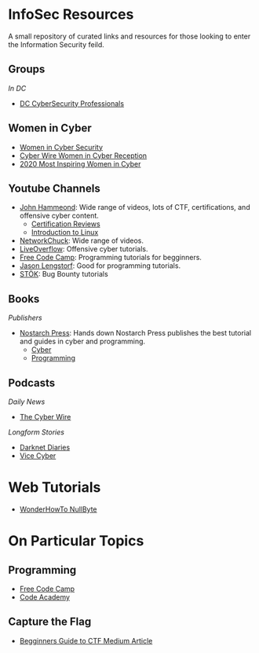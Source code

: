 # InfoSec Resources 
A small repository of curated links and resources for those looking to enter the Information Security feild.

## Groups 

*In DC*
+ [DC CyberSecurity Professionals](https://www.meetup.com/DCCyberWarriors/)


## Women in Cyber
+ [Women in Cyber Security](https://www.wicys.org/about-wicys)
+ [Cyber Wire Women in Cyber Reception](https://thecyberwire.com/events/s/6th-annual-women-in-cyber-security-reception.html)
+ [2020 Most Inspiring Women in Cyber](https://www.itsecurityguru.org/women-in-cyber/?utm_content=144091229&utm_medium=social&utm_source=twitter&hss_channel=tw-531470180)

## Youtube Channels 

+ [John Hammeond](https://www.youtube.com/c/JohnHammond010): Wide range of videos, lots of CTF, certifications, and offensive cyber content.
  + [Certification Reviews](https://www.youtube.com/playlist?list=PL1H1sBF1VAKXeE1qTZUkN9K-P0a4kQhf0)
  + [Introduction to Linux](https://www.youtube.com/watch?v=u9BRyNW7mo8&list=PL1H1sBF1VAKXoO8bc-JL36pHm9NER1vua)
+ [NetworkChuck](https://www.youtube.com/networkchuck): Wide range of videos.
+ [LiveOverflow](https://www.youtube.com/c/LiveOverflowCTF): Offensive cyber tutorials.
+ [Free Code Camp](https://www.youtube.com/c/Freecodecamp): Programming tutorials for begginners.
+ [Jason Lengstorf](https://www.youtube.com/channel/UCnty0z0pNRDgnuoirYXnC5A): Good for programming tutorials.
+ [STÖK](https://www.youtube.com/channel/UCQN2DsjnYH60SFBIA6IkNwg): Bug Bounty tutorials

## Books 

*Publishers*
+ [Nostarch Press](https://nostarch.com/): Hands down Nostarch Press publishes the best tutorial and guides in cyber and programming.
  + [Cyber](https://nostarch.com/catalog/security)
  + [Programming](https://nostarch.com/catalog/programming)

## Podcasts

*Daily News*
+ [The Cyber Wire](https://thecyberwire.com/podcasts/daily-podcast)

*Longform Stories*
+ [Darknet Diaries](https://darknetdiaries.com/)
+ [Vice Cyber](https://www.vice.com/en/topic/cyber-podcast)

# Web Tutorials

+ [WonderHowTo NullByte](https://null-byte.wonderhowto.com/)

# On Particular Topics

## Programming

+ [Free Code Camp](https://www.freecodecamp.org/news/free-online-programming-cs-courses/)
+ [Code Academy](https://www.codecademy.com/)


## Capture the Flag 

+ [Begginners Guide to CTF Medium Article](https://medium.com/bugbountywriteup/beginners-guide-to-ctfs-c934a0d7f5f9)


